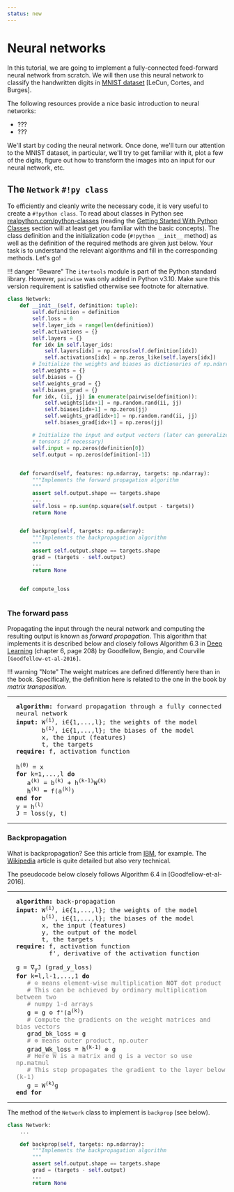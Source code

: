 ```yaml
---
status: new
---
```


# Neural networks

In this tutorial, we are going to implement a fully-connected feed-forward neural network from scratch. We will then use this neural network to classify the handwritten digits in [MNIST dataset](https://yann.lecun.com/exdb/mnist/) [LeCun, Cortes, and Burges].

The following resources provide a nice basic introduction to neural networks:

 - ???
 - ???

We'll start by coding the neural network. Once done, we'll turn our attention to the MNIST dataset, in particular, we'll try to get familiar with it, plot a few of the digits, figure out how to transform the images into an input for our neural network, etc.


## The `Network` `#!py class`

To efficiently and cleanly write the necessary code, it is very useful to create a `#!python class`. To read about classes in Python see [realpython.com/python-classes](https://realpython.com/python-classes/) (reading the [Getting Started With Python Classes](https://realpython.com/python-classes/#getting-started-with-python-classes) section will at least get you familiar with the basic concepts).
The class definition and the initialization code (`#!python __init__` method) as well as the definition of the required methods are given just below. Your task is to understand the relevant algorithms and fill in the corresponding methods. Let's go!

!!! danger "Beware"
    The `itertools` module is part of the Python standard library. However, `pairwise` was only added in Python v3.10. Make sure this version requirement is satisfied otherwise see footnote for alternative.

```py hl_lines="28-34 37-41" linenums="1"
class Network:
    def __init__(self, definition: tuple):
        self.definition = definition
        self.loss = 0
        self.layer_ids = range(len(definition))
        self.activations = {}
        self.layers = {}
        for idx in self.layer_ids:
            self.layers[idx] = np.zeros(self.definition[idx])
            self.activations[idx] = np.zeros_like(self.layers[idx])
        # Initialize the weights and biases as dictionaries of np.ndarray
        self.weights = {}
        self.biases = {}
        self.weights_grad = {}
        self.biases_grad = {}
        for idx, (ii, jj) in enumerate(pairwise(definition)):
            self.weights[idx+1] = np.random.rand(ii, jj)
            self.biases[idx+1] = np.zeros(jj)
            self.weights_grad[idx+1] = np.random.rand(ii, jj)
            self.biases_grad[idx+1] = np.zeros(jj)

        # Initialize the input and output vectors (later can generalize to
        # tensors if necessary)
        self.input = np.zeros(definition[0])
        self.output = np.zeros(definition[-1])
        

    def forward(self, features: np.ndarray, targets: np.ndarray):
        """Implements the forward propagation algorithm
        """
        assert self.output.shape == targets.shape
        ...
        self.loss = np.sum(np.square(self.output - targets))
        return None


    def backprop(self, targets: np.ndarray):
        """Implements the backpropagation algorithm
        """ 
        assert self.output.shape == targets.shape
        grad = (targets - self.output)
        ...
        return None


    def compute_loss
        
```

### The forward pass

Propagating the input through the neural network and computing the resulting output is known as _forward propagation_. This algorithm that implements it is described below and closely follows Algorithm 6.3 in [Deep Learning](https://www.deeplearningbook.org/) (chapter 6, page 208) by Goodfellow, Bengio, and Courville `[Goodfellow-et-al-2016]`.

!!! warning "Note"
    The weight matrices are defined differently here than in the book. Specifically, the definition here is related to the one in the book by _matrix transposition_.


----
<pre style="white-space:pre-wrap;padding-left:20px">
<b>algorithm:</b> forward propagation through a fully connected neural network
<b>input:</b> W<sup>(i)</sup>, i∈{1,...,l}; the weights of the model
       b<sup>(i)</sup>, i∈{1,...,l}; the biases of the model
       x, the input (features)
       t, the targets
<b>require:</b> f, activation function

h<sup>(0)</sup> = x
<b>for</b> k=1,...,l <b>do</b>
   a<sup>(k)</sup> = b<sup>(k)</sup> + h<sup>(k-1)</sup>W<sup>(k)</sup>
   h<sup>(k)</sup> = f(a<sup>(k)</sup>)
<b>end for</b>
y = h<sup>(l)</sup>
J = loss(y, t)
</pre>
----

### Backpropagation

What is backpropagation? See this article from [IBM](https://www.ibm.com/think/topics/backpropagation), for example. The [Wikipedia](https://en.wikipedia.org/wiki/Backpropagation) article is quite detailed but also very technical.

The pseudocode below closely follows Algorithm 6.4 in [Goodfellow-et-al-2016].

----
<pre style="white-space:pre-wrap;padding-left:20px">
<b>algorithm:</b> back-propagation
<b>input:</b> W<sup>(i)</sup>, i∈{1,...,l}; the weights of the model
       b<sup>(i)</sup>, i∈{1,...,l}; the biases of the model
       x, the input (features)
       y, the output of the model
       t, the targets
<b>require:</b> f, activation function
         f', derivative of the activation function

g = ∇<sub>y</sub>J (grad_y_loss)
<b>for</b> k=l,l-1,...,1 <b>do</b>
   <span style="color:gray"># ⊙ means element-wise multiplication <b>NOT</b> dot product
   # This can be achieved by ordinary multiplication between two
   # numpy 1-d arrays</span>
   g = g ⊙ f'(a<sup>(k)</sup>)
   <span style="color:gray"># Compute the gradients on the weight matrices and bias vectors</span>
   grad_bk_loss = g
   <span style="color:gray"># ⊗ means outer product, np.outer</span>
   grad_Wk_loss = h<sup>(k-1)</sup> ⊗ g
   <span style="color:gray"># Here W is a matrix and g is a vector so use np.matmul
   # This step propagates the gradient to the layer below (k-1)</span>
   g = W<sup>(k)</sup>g
<b>end for</b>
</pre>
----

The method of the `Network` class to implement is `backprop` (see below).
```py
class Network:
    ...

    def backprop(self, targets: np.ndarray):
        """Implements the backpropagation algorithm
        """ 
        assert self.output.shape == targets.shape
        grad = (targets - self.output)
        ...
        return None
```
